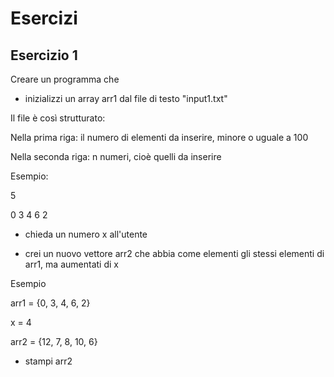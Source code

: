 # Esercizi
## Esercizio 1

Creare un programma che
- inizializzi un array arr1 dal file di testo "input1.txt"

Il file è così strutturato:

Nella prima riga: il numero di elementi da inserire, minore o uguale a 100

Nella seconda riga: n numeri, cioè quelli da inserire

Esempio:

5

0 3 4 6 2

- chieda un numero x all'utente

- crei un nuovo vettore arr2 che abbia come elementi gli stessi elementi di arr1, ma aumentati di x

Esempio

arr1 = {0, 3, 4, 6, 2}

x = 4

arr2 = {12, 7, 8, 10, 6}

- stampi arr2
